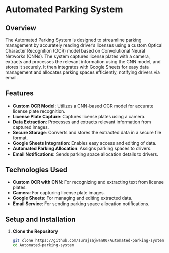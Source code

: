 # Automated Parking System

## Overview

The Automated Parking System is designed to streamline parking management by accurately reading driver’s licenses using a custom Optical Character Recognition (OCR) model based on Convolutional Neural Networks (CNNs). The system captures license plates with a camera, extracts and processes the relevant information using the CNN model, and stores it securely. It then integrates with Google Sheets for easy data management and allocates parking spaces efficiently, notifying drivers via email.

## Features

- **Custom OCR Model**: Utilizes a CNN-based OCR model for accurate license plate recognition.
- **License Plate Capture**: Captures license plates using a camera.
- **Data Extraction**: Processes and extracts relevant information from captured images.
- **Secure Storage**: Converts and stores the extracted data in a secure file format.
- **Google Sheets Integration**: Enables easy access and editing of data.
- **Automated Parking Allocation**: Assigns parking spaces to drivers.
- **Email Notifications**: Sends parking space allocation details to drivers.

## Technologies Used

- **Custom OCR with CNN**: For recognizing and extracting text from license plates.
- **Camera**: For capturing license plate images.
- **Google Sheets**: For managing and editing extracted data.
- **Email Service**: For sending parking space allocation notifications.

## Setup and Installation

1. **Clone the Repository**

   ```bash
   git clone https://github.com/surajsajwan00/Automated-parking-system.git
   cd Automated-parking-system
